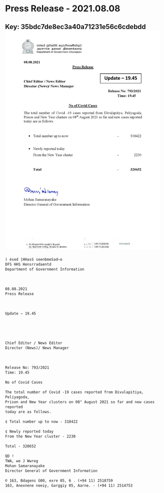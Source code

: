 # Press Release  - 2021.08.08 
Key: 35bdc7de8ec3a40a71231e56c6cdebdd 
![img](img/35bdc7de8ec3a40a71231e56c6cdebdd.jpg)
---
```
) ésed |HHasS seenbmeSad—o
DFS HHS Hensrradaentd
Department of Government Information

 

08.08.2021
Press Release

 

Update — 19.45

 

 

Chief Editor / News Editor
Director (News)/ News Manager

 

Release No: 793/2021
Time: 19.45

No of Covid Cases

The total number of Covid -19 cases reported from Divulapitiya, Peliyagoda,
Prison and New Year clusters on 08" August 2021 so far and new cases reported
today are as follows.

¢ Total number up to now - 318422

¢ Newly reported today
From the New Year cluster - 2230

Total - 320652

QD !
TWA, we J Wwreg
Mohan Samaranayake
Director General of Government Information

© 163, Bdagens G00, exre 05, 6 . (+94 11) 2518759
163, Anexnene neeiy, Garggiy 05, Aarne. - (+94 11) 2514753

```
